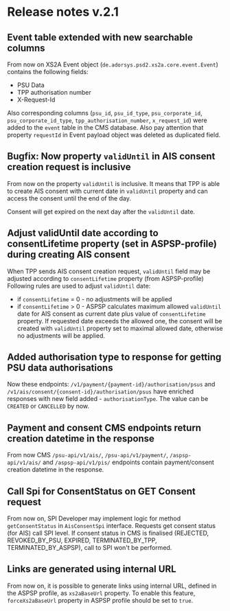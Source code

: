 # Release notes v.2.1

## Event table extended with new searchable columns
From now on XS2A Event object (`de.adorsys.psd2.xs2a.core.event.Event`) contains the following fields:
 * PSU Data
 * TPP authorisation number
 * X-Request-Id

Also corresponding columns (`psu_id`, `psu_id_type`, `psu_corporate_id`, `psu_corporate_id_type`, `tpp_authorisation_number`, `x_request_id`) were added to the `event` table in the CMS database.
Also pay attention that property `requestId` in Event payload object was deleted as duplicated field.

## Bugfix: Now property `validUntil` in AIS consent creation request is inclusive
From now on the property `validUntil` is inclusive. It means that TPP is able to create AIS consent with current date in `validUntil` property and 
can access the consent until the end of the day.

Consent will get expired on the next day after the `validUntil` date.

## Adjust validUntil date according to consentLifetime property (set in ASPSP-profile) during creating AIS consent
When TPP sends AIS consent creation request, `validUntil` field may be adjusted according to `consentLifetime` property (from ASPSP-profile)
Following rules are used to adjust `validUntil` date:
 * if `consentLifetime` = 0 - no adjustments will be applied
 * if `consentLifetime` > 0 - ASPSP calculates maximum allowed `validUntil` date for AIS consent as current date plus value of `consentLifetime` property. 
If requested date exceeds the allowed one, the consent will be created with `validUntil` property set to maximal allowed date, otherwise no adjustments will be applied.

## Added authorisation type to response for getting PSU data authorisations

Now these endpoints: `/v1/payment/{payment-id}/authorisation/psus` and `/v1/ais/consent/{consent-id}/authorisation/psus` have enriched
responses with new field added - `authorisationType`. The value can be `CREATED` or `CANCELLED` by now.

## Payment and consent CMS endpoints return creation datetime in the response

From now CMS `/psu-api/v1/ais/`, `/psu-api/v1/payment/`, `/aspsp-api/v1/ais/` and `/aspsp-api/v1/pis/` endpoints 
contain payment/consent creation datetime in the response.

## Call Spi for ConsentStatus on GET Consent request
From now on, SPI Developer may implement logic for method `getConsentStatus` in `AisConsentSpi` interface.
Requests get consent status (for AIS) call SPI level.
If consent status in CMS is finalised (REJECTED, REVOKED_BY_PSU, EXPIRED, TERMINATED_BY_TPP, TERMINATED_BY_ASPSP), call to SPI won't be performed.

 ## Links are generated using internal URL
From now on, it is possible to generate links using internal URL, defined in the ASPSP profile, as `xs2aBaseUrl` property. To enable this feature, `forceXs2aBaseUrl` property
in ASPSP profile should be set to `true`.
